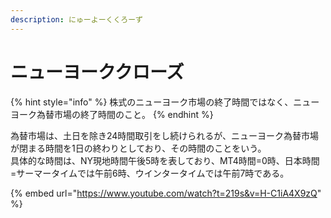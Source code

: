 ```yaml
---
description: にゅーよーくくろーず
---
```


# ニューヨーククローズ

{% hint style="info" %}
株式のニューヨーク市場の終了時間ではなく、ニューヨーク為替市場の終了時間のこと。
{% endhint %}

為替市場は、土日を除き24時間取引をし続けられるが、ニューヨーク為替市場が閉まる時間を1日の終わりとしており、その時間のことをいう。\
具体的な時間は、NY現地時間午後5時を表しており、MT4時間=0時、日本時間=サーマータイムでは午前6時、ウインタータイムでは午前7時である。



{% embed url="https://www.youtube.com/watch?t=219s&v=H-C1iA4X9zQ" %}
